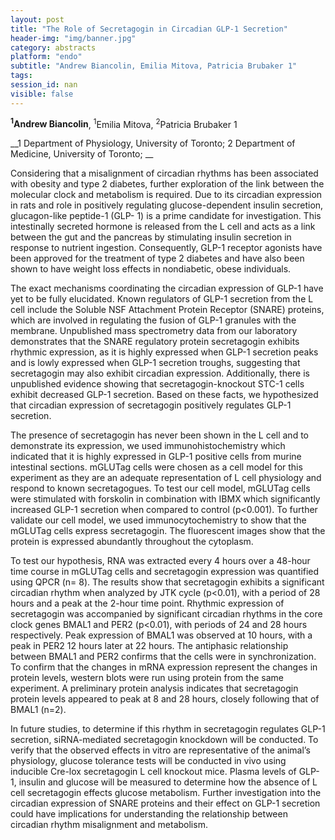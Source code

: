 ```yaml
---
layout: post
title: "The Role of Secretagogin in Circadian GLP-1 Secretion"
header-img: "img/banner.jpg"
category: abstracts
platform: "endo"
subtitle: "Andrew Biancolin, Emilia Mitova, Patricia Brubaker 1"
tags: 
session_id: nan
visible: false
---
```

**<sup>1</sup>Andrew Biancolin**, <sup>1</sup>Emilia Mitova, <sup>2</sup>Patricia Brubaker 1

__1 Department of Physiology, University of Toronto; 2 Department of Medicine, University of Toronto; __

Considering that a misalignment of circadian rhythms has been associated with obesity and type 2 diabetes, further exploration of the link between the molecular clock and metabolism is required. Due to its circadian expression in rats and role in positively regulating glucose-dependent insulin secretion, glucagon-like peptide-1 (GLP- 1) is a prime candidate for investigation. This intestinally secreted hormone is released from the L cell and acts as a link between the gut and the pancreas by stimulating insulin secretion in response to nutrient ingestion. Consequently, GLP-1 receptor agonists have been approved for the treatment of type 2 diabetes and have also been shown to have weight loss effects in nondiabetic, obese individuals. 

The exact mechanisms coordinating the circadian expression of GLP-1 have yet to be fully elucidated. Known regulators of GLP-1 secretion from the L cell include the Soluble NSF Attachment Protein Receptor (SNARE) proteins, which are involved in regulating the fusion of GLP-1 granules with the membrane. Unpublished mass spectrometry data from our laboratory demonstrates that the SNARE regulatory protein secretagogin exhibits rhythmic expression, as it is highly expressed when GLP-1 secretion peaks and is lowly expressed when GLP-1 secretion troughs, suggesting that secretagogin may also exhibit circadian expression. Additionally, there is unpublished evidence showing that secretagogin-knockout STC-1 cells exhibit decreased GLP-1 secretion. Based on these facts, we hypothesized that circadian expression of secretagogin positively regulates GLP-1 secretion. 

The presence of secretagogin has never been shown in the L cell and to demonstrate its expression, we used immunohistochemistry which indicated that it is highly expressed in GLP-1 positive cells from murine intestinal sections. mGLUTag cells were chosen as a cell model for this experiment as they are an adequate representation of L cell physiology and respond to known secretagogues. To test our cell model, mGLUTag cells were stimulated with forskolin in combination with IBMX which significantly increased GLP-1 secretion when compared to control (p<0.001). To further validate our cell model, we used immunocytochemistry to show that the mGLUTag cells express secretagogin. The fluorescent images show that the protein is expressed abundantly throughout the cytoplasm.

To test our hypothesis, RNA was extracted every 4 hours over a 48-hour time course in mGLUTag cells and secretagogin expression was quantified using QPCR (n= 8). The results show that secretagogin exhibits a significant circadian rhythm when analyzed by JTK cycle (p<0.01), with a period of 28 hours and a peak at the 2-hour time point. Rhythmic expression of secretagogin was accompanied by significant circadian rhythms in the core clock genes BMAL1 and PER2 (p<0.01), with periods of 24 and 28 hours respectively. Peak expression of BMAL1 was observed at 10 hours, with a peak in PER2 12 hours later at 22 hours. The antiphasic relationship between BMAL1 and PER2 confirms that the cells were in synchronization. To confirm that the changes in mRNA expression represent the changes in protein levels, western blots were run using protein from the same experiment. A preliminary protein analysis indicates that secretagogin protein levels appeared to peak at 8 and 28 hours, closely following that of BMAL1 (n=2).  

In future studies, to determine if this rhythm in secretagogin regulates GLP-1 secretion, siRNA-mediated secretagogin knockdown will be conducted. To verify that the observed effects in vitro are representative of the animal’s physiology, glucose tolerance tests will be conducted in vivo using inducible Cre-lox secretagogin L cell knockout mice. Plasma levels of GLP-1, insulin and glucose will be measured to determine how the absence of L cell secretagogin effects glucose metabolism. Further investigation into the circadian expression of SNARE proteins and their effect on GLP-1 secretion could have implications for understanding the relationship between circadian rhythm misalignment and metabolism.

